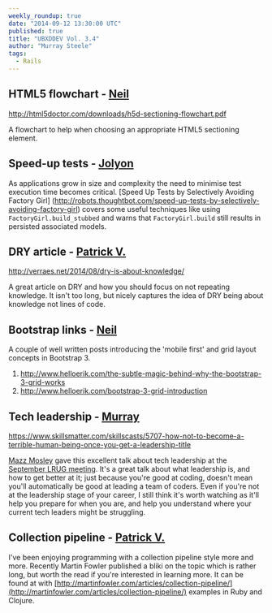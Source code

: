 ```yaml
---
weekly_roundup: true
date: "2014-09-12 13:30:00 UTC"
published: true
title: "UBXDDEV Vol. 3.4"
author: "Murray Steele"
tags:
  - Rails
---
```


## HTML5 flowchart - [Neil](https://twitter.com/NeilvanBeinum)

http://html5doctor.com/downloads/h5d-sectioning-flowchart.pdf

A flowchart to help when choosing an appropriate HTML5 sectioning element.

## Speed-up tests - [Jolyon](/people/jolyon-pawlyn)

As applications grow in size and complexity the need to minimise test execution time becomes critical.  [Speed Up Tests by Selectively Avoiding Factory Girl]
(http://robots.thoughtbot.com/speed-up-tests-by-selectively-avoiding-factory-girl) covers some useful techniques like using `FactoryGirl.build_stubbed` and warns that `FactoryGirl.build` still results in persisted associated models.

## DRY article - [Patrick V.](/people#patrick-vine)

http://verraes.net/2014/08/dry-is-about-knowledge/

A great article on DRY and how you should focus on not repeating knowledge.  It isn't too long, but nicely captures the idea of DRY being about knowledge not lines of code.

## Bootstrap links - [Neil](https://twitter.com/NeilvanBeinum)

A couple of well written posts introducing the 'mobile first' and grid layout concepts in Bootstrap 3.

1. http://www.helloerik.com/the-subtle-magic-behind-why-the-bootstrap-3-grid-works
2. http://www.helloerik.com/bootstrap-3-grid-introduction

## Tech leadership - [Murray](/people#murray-steele)

https://www.skillsmatter.com/skillscasts/5707-how-not-to-become-a-terrible-human-being-once-you-get-a-leadership-title

[Mazz Mosley](http://houseofmnowster.com/) gave this excellent talk about tech leadership at the [September LRUG meeting](http://lrug.org/meetings/2014/08/27/september-2014-meeting/).  It's a great talk about what leadership is, and how to get better at it; just because you're good at coding, doesn't mean you'll automatically be good at leading a team of coders.  Even if you're not at the leadership stage of your career, I still think it's worth watching as it'll help you prepare for when you are, and help you understand where your current tech leaders might be struggling.

## Collection pipeline - [Patrick V.](/people#patrick-vine)

I've been enjoying programming with a collection pipeline style more and
more.  Recently Martin Fowler published a bliki on the topic which is
rather long, but worth the read if you're interested in learning more.  It
can be found at  with [http://martinfowler.com/articles/collection-pipeline/](http://martinfowler.com/articles/collection-pipeline/) examples in Ruby and Clojure.

